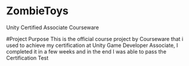 # ZombieToys
Unity Certified Associate Courseware


#Project Purpose
This is the official course project by Courseware that i used to achieve my certification at Unity Game Developer Associate, I completed it in a few weeks and in the end I was able to pass the Certification Test
